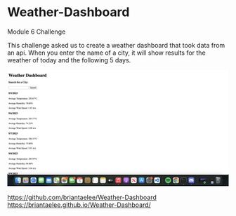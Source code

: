 # Weather-Dashboard
Module 6 Challenge

This challenge asked us to create a weather dashboard that took data from an api. When you enter the name of a city, it will show results for the weather of today and the following 5 days. 

![Alt text](<images/Screen Shot 2023-09-05 at 10.36.32 PM.png>)

https://github.com/briantaelee/Weather-Dashboard
https://briantaelee.github.io/Weather-Dashboard/